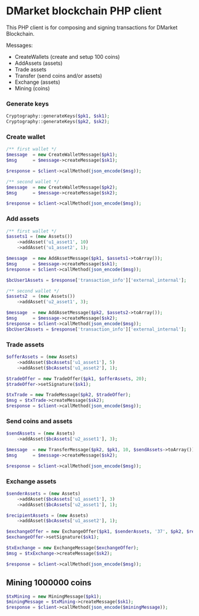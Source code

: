 # DMarket blockchain PHP client

This PHP client is for composing and signing transactions for DMarket Blockchain.

Messages:
 * CreateWallets (create and setup 100 coins)
 * AddAssets (assets)
 * Trade assets
 * Transfer (send coins and/or assets)
 * Exchange (assets)
 * Mining (coins)


### Generate keys

```php
Cryptography::generateKeys($pk1, $sk1);
Cryptography::generateKeys($pk2, $sk2);
```

### Create wallet
```php
/** first wallet */
$message  = new CreateWalletMessage($pk1);
$msg      = $message->createMessage($sk1);

$response = $client->callMethod(json_encode($msg));

/** second wallet */
$message  = new CreateWalletMessage($pk2);
$msg      = $message->createMessage($sk2);

$response = $client->callMethod(json_encode($msg));
```

### Add assets
```php
/** first wallet */
$assets1 = (new Assets())
    ->addAsset('u1_asset1', 10)
    ->addAsset('u1_asset2', 1);

$message  = new AddAssetMessage($pk1, $assets1->toArray());
$msg      = $message->createMessage($sk1);
$response = $client->callMethod(json_encode($msg));

$bcUser1Assets = $response['transaction_info']['external_internal'];

/** second wallet */
$assets2  = (new Assets())
    ->addAsset('u2_asset1', 3);

$message  = new AddAssetMessage($pk2, $assets2->toArray());
$msg      = $message->createMessage($sk2);
$response = $client->callMethod(json_encode($msg));
$bcUser2Assets = $response['transaction_info']['external_internal'];
```

### Trade assets
```php
$offerAssets = (new Assets)
    ->addAsset($bcAssets['u1_asset1'], 5)
    ->addAsset($bcAssets['u1_asset2'], 1);

$tradeOffer = new TradeOffer($pk1, $offerAssets, 20);
$tradeOffer->setSignature($sk1);

$txTrade = new TradeMessage($pk2, $tradeOffer);
$msg = $txTrade->createMessage($sk2);
$response = $client->callMethod(json_encode($msg));
```

### Send coins and assets
```php
$sendAssets = (new Assets)
    ->addAsset($bcAssets['u2_asset1'], 3);

$message  = new TransferMessage($pk2, $pk1, 10, $sendAssets->toArray());
$msg      = $message->createMessage($sk2);

$response = $client->callMethod(json_encode($msg));
```

### Exchange assets 
```php
$senderAssets = (new Assets)
    ->addAsset($bcAssets['u1_asset1'], 3)
    ->addAsset($bcAssets['u2_asset1'], 1);

$recipientAssets = (new Assets)
    ->addAsset($bcAssets['u1_asset2'], 1);

$exchangeOffer = new ExchangeOffer($pk1, $senderAssets, '37', $pk2, $recipientAssets, '0', 1);
$exchangeOffer->setSignature($sk1);

$txExchange = new ExchangeMessage($exchangeOffer);
$msg = $txExchange->createMessage($sk2);

$response = $client->callMethod(json_encode($msg));
```

## Mining 1000000 coins
```php
$txMining = new MiningMessage($pk1);
$miningMessage = $txMining->createMessage($sk1);
$response = $client->callMethod(json_encode($miningMessage));
```
